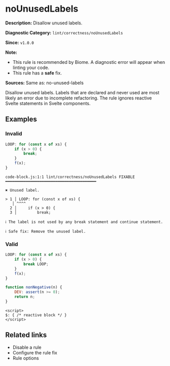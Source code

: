 # noUnusedLabels

**Description:** Disallow unused labels.

**Diagnostic Category:** `lint/correctness/noUnusedLabels`

**Since:** `v1.0.0`

**Note:**
- This rule is recommended by Biome. A diagnostic error will appear when linting your code.
- This rule has a **safe** fix.

**Sources:** Same as: no-unused-labels

Disallow unused labels. Labels that are declared and never used are most likely an error due to incomplete refactoring. The rule ignores reactive Svelte statements in Svelte components.

## Examples

### Invalid

```js
LOOP: for (const x of xs) {
    if (x > 0) {
        break;
    }
    f(x);
}
```

```
code-block.js:1:1 lint/correctness/noUnusedLabels FIXABLE ━━━━━━━━━━━━━━━━━━━━━━━━━━━━━━━━━━━━━━━━

✖ Unused label.

> 1 │ LOOP: for (const x of xs) {
   │ ^^^^
  2 │     if (x > 0) {
  3 │         break;

ℹ The label is not used by any break statement and continue statement.

ℹ Safe fix: Remove the unused label.
```

### Valid

```js
LOOP: for (const x of xs) {
    if (x > 0) {
        break LOOP;
    }
    f(x);
}
```

```js
function nonNegative(n) {
    DEV: assert(n >= 0);
    return n;
}
```

```svelte
<script>
$: { /* reactive block */ }
</script>
```

## Related links

- Disable a rule
- Configure the rule fix
- Rule options